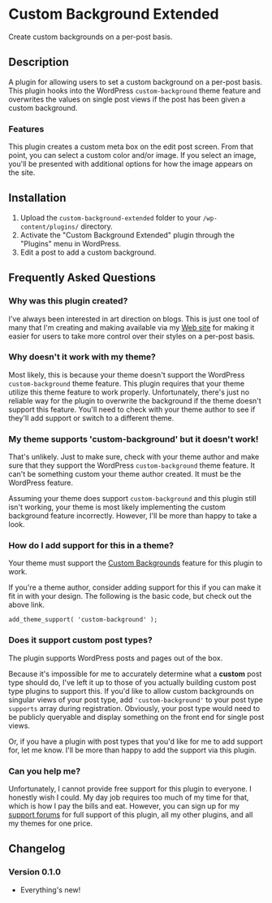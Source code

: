 # Custom Background Extended #

Create custom backgrounds on a per-post basis.

## Description ##

A plugin for allowing users to set a custom background on a per-post basis.  This plugin hooks into the WordPress `custom-background` theme feature and overwrites the values on single post views if the post has been given a custom background.

### Features ###

This plugin creates a custom meta box on the edit post screen.  From that point, you can select a custom color and/or image.  If you select an image, you'll be presented with additional options for how the image appears on the site.

## Installation ##

1. Upload the `custom-background-extended` folder to your `/wp-content/plugins/` directory.
2. Activate the "Custom Background Extended" plugin through the "Plugins" menu in WordPress.
3. Edit a post to add a custom background.

## Frequently Asked Questions ##

### Why was this plugin created? ###

I've always been interested in art direction on blogs.  This is just one tool of many that I'm creating and making available via my [Web site](http://themehybrid.com "Theme Hybrid") for making it easier for users to take more control over their styles on a per-post basis.

### Why doesn't it work with my theme? ###

Most likely, this is because your theme doesn't support the WordPress `custom-background` theme feature.  This plugin requires that your theme utilize this theme feature to work properly.  Unfortunately, there's just no reliable way for the plugin to overwrite the background if the theme doesn't support this feature.  You'll need to check with your theme author to see if they'll add support or switch to a different theme.

### My theme supports 'custom-background' but it doesn't work! ###

That's unlikely.  Just to make sure, check with your theme author and make sure that they support the WordPress `custom-background` theme feature.  It can't be something custom your theme author created.  It must be the WordPress feature.

Assuming your theme does support `custom-background` and this plugin still isn't working, your theme is most likely implementing the custom background feature incorrectly.  However, I'll be more than happy to take a look.

### How do I add support for this in a theme? ###

Your theme must support the [Custom Backgrounds](http://codex.wordpress.org/Custom_Backgrounds) feature for this plugin to work.

If you're a theme author, consider adding support for this if you can make it fit in with your design.  The following is the basic code, but check out the above link.

	add_theme_support( 'custom-background' );

### Does it support custom post types? ###

The plugin supports WordPress posts and pages out of the box.

Because it's impossible for me to accurately determine what a **custom** post type should do, I've left it up to those of you actually building custom post type plugins to support this.  If you'd like to allow custom backgrounds on singular views of your post type, add `'custom-background'` to your post type `supports` array during registration.  Obviously, your post type would need to be publicly queryable and display something on the front end for single post views. 

Or, if you have a plugin with post types that you'd like for me to add support for, let me know.  I'll be more than happy to add the support via this plugin.

### Can you help me? ###

Unfortunately, I cannot provide free support for this plugin to everyone.  I honestly wish I could.  My day job requires too much of my time for that, which is how I pay the bills and eat.  However, you can sign up for my [support forums](http://themehybrid.com/support) for full support of this plugin, all my other plugins, and all my themes for one price.

## Changelog ##

### Version 0.1.0 ###

* Everything's new!